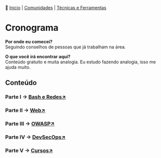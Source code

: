 👾 [Inicio](https://rayanepimentel.github.io/InfoSec-iniciante/) | [Comunidades](https://rayanepimentel.github.io/InfoSec-iniciante/site/comunidade/hall.html) | [Técnicas e Ferramentas](https://rayanepimentel.github.io/InfoSec-iniciante/site/ferramentas/ferramentas.html)


# Cronograma

**Por onde eu comecei?** <br>
Seguindo conselhos de pessoas que já trabalham na área.

**O que você irá encontrar aqui?** <br>
Conteúdo gratuito e muita analogia. Eu estudo fazendo analogia, isso me ajuda muito.

## Conteúdo


<h3>Parte I → <a href="https://rayanepimentel.github.io/InfoSec-iniciante/cronograma/bashRedes">Bash e Redes&#x2197;</a></h3>
<h3>Parte II → <a href="https://rayanepimentel.github.io/InfoSec-iniciante/cronograma/web">Web&#x2197;</a></h3>
<h3>Parte III →
    <a href="https://rayanepimentel.github.io/InfoSec-iniciante/OWASP/owasp.html">OWASP&#x2197;</a>
</h3>
<h3>Parte IV →
    <a href="https://rayanepimentel.github.io/InfoSec-iniciante/devSecOps/">DevSecOps&#x2197;</a>
</h3>
<h3>Parte V →
    <a href="https://rayanepimentel.github.io/InfoSec-iniciante/cursos/">Cursos&#x2197;</a>
</h3>
